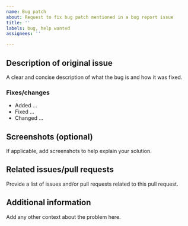 ```yaml
---
name: Bug patch
about: Request to fix bug patch mentioned in a bug report issue
title: ''
labels: bug, help wanted
assignees: ''

---
```


## Description of original issue
A clear and concise description of what the bug is and how it was fixed.

### Fixes/changes
- Added ...
- Fixed ...
- Changed ...

## Screenshots (optional)
If applicable, add screenshots to help explain your solution.

## Related issues/pull requests
Provide a list of issues and/or pull requests related to this pull request.

## Additional information
Add any other context about the problem here.
